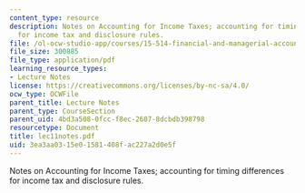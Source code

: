 ```yaml
---
content_type: resource
description: Notes on Accounting for Income Taxes; accounting for timing differences
  for income tax and disclosure rules.
file: /ol-ocw-studio-app/courses/15-514-financial-and-managerial-accounting-summer-2003/3ea3aa0315e01581408fac227a2d0e5f_lec11notes.pdf
file_size: 300885
file_type: application/pdf
learning_resource_types:
- Lecture Notes
license: https://creativecommons.org/licenses/by-nc-sa/4.0/
ocw_type: OCWFile
parent_title: Lecture Notes
parent_type: CourseSection
parent_uid: 4bd3a508-0fcc-f8ec-2607-8dcbdb398798
resourcetype: Document
title: lec11notes.pdf
uid: 3ea3aa03-15e0-1581-408f-ac227a2d0e5f
---
```

Notes on Accounting for Income Taxes; accounting for timing differences for income tax and disclosure rules.